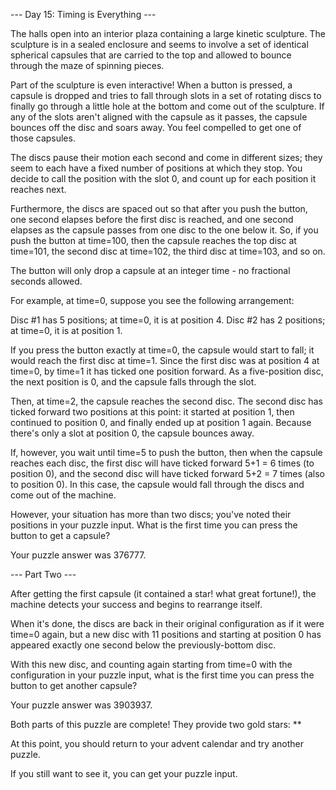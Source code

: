 --- Day 15: Timing is Everything ---

The halls open into an interior plaza containing a large kinetic sculpture.
The sculpture is in a sealed enclosure and seems to involve a set of identical
spherical capsules that are carried to the top and allowed to bounce through
the maze of spinning pieces.

Part of the sculpture is even interactive! When a button is pressed, a capsule
is dropped and tries to fall through slots in a set of rotating discs to finally
go through a little hole at the bottom and come out of the sculpture. If any of
the slots aren't aligned with the capsule as it passes, the capsule bounces off
the disc and soars away. You feel compelled to get one of those capsules.

The discs pause their motion each second and come in different sizes; they seem
to each have a fixed number of positions at which they stop. You decide to call
the position with the slot 0, and count up for each position it reaches next.

Furthermore, the discs are spaced out so that after you push the button, one
second elapses before the first disc is reached, and one second elapses as the
capsule passes from one disc to the one below it. So, if you push the button at
time=100, then the capsule reaches the top disc at time=101, the second disc at
time=102, the third disc at time=103, and so on.

The button will only drop a capsule at an integer time - no fractional seconds allowed.

For example, at time=0, suppose you see the following arrangement:

Disc #1 has 5 positions; at time=0, it is at position 4.
Disc #2 has 2 positions; at time=0, it is at position 1.

If you press the button exactly at time=0, the capsule would start to fall; it
would reach the first disc at time=1. Since the first disc was at position 4 at
time=0, by time=1 it has ticked one position forward. As a five-position disc,
the next position is 0, and the capsule falls through the slot.

Then, at time=2, the capsule reaches the second disc. The second disc has ticked
forward two positions at this point: it started at position 1, then continued to
position 0, and finally ended up at position 1 again. Because there's only a slot
at position 0, the capsule bounces away.

If, however, you wait until time=5 to push the button, then when the capsule
reaches each disc, the first disc will have ticked forward 5+1 = 6 times (to
position 0), and the second disc will have ticked forward 5+2 = 7 times (also
to position 0). In this case, the capsule would fall through the discs and come
out of the machine.

However, your situation has more than two discs; you've noted their positions in
your puzzle input. What is the first time you can press the button to get a capsule?

Your puzzle answer was 376777.

--- Part Two ---

After getting the first capsule (it contained a star! what great fortune!), the
machine detects your success and begins to rearrange itself.

When it's done, the discs are back in their original configuration as if it were
time=0 again, but a new disc with 11 positions and starting at position 0 has
appeared exactly one second below the previously-bottom disc.

With this new disc, and counting again starting from time=0 with the configuration
in your puzzle input, what is the first time you can press the button to get another
capsule?

Your puzzle answer was 3903937.

Both parts of this puzzle are complete! They provide two gold stars: **

At this point, you should return to your advent calendar and try another puzzle.

If you still want to see it, you can get your puzzle input.
